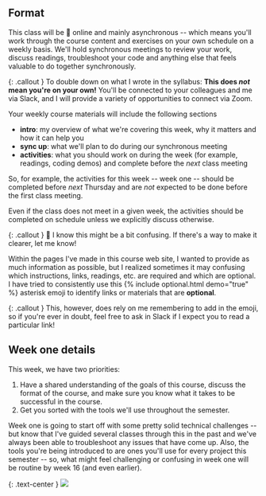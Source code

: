 ## Format
This class will be <span class="emoji">💯</span> online and mainly asynchronous -- which means you'll work through the course content and exercises on your own schedule on a weekly basis. We'll hold synchronous meetings to review your work, discuss readings, troubleshoot your code and anything else that feels valuable to do together synchronously.

{: .callout }
To double down on what I wrote in the syllabus: **This does _not_ mean you're on your own!** You'll be connected to your colleagues and me via Slack, and I will provide a variety of opportunities to connect via Zoom.

Your weekly course materials will include the following sections
- **intro**: my overview of what we're covering this week, why it matters and how it can help you
- **sync up**: what we'll plan to do during our synchronous meeting
- **activities**: what you should work on during the week (for example, readings, coding demos) and complete before the _next_ class meeting

So, for example, the activities for this week -- week one -- should be completed before _next_ Thursday and are _not_ expected to be done before the first class meeting.

Even if the class does not meet in a given week, <span class="highlighter--simple">the activities should be completed on schedule</span> unless we explicitly discuss otherwise.

{: .callout }
🤔 I know this might be a bit confusing. If there's a way to make it clearer, let me know!

Within the pages I've made in this course web site, I wanted to provide as much information as possible, but I realized sometimes it may confusing which instructions, links, readings, etc. are required and which are optional. I have tried to consistently use this {% include optional.html demo="true" %} asterisk emoji to identify links or materials that are **optional**.

{: .callout }
This, however, does rely on me remembering to add in the emoji, so if you're ever in doubt, feel free to ask in Slack if I expect you to read a particular link!

## Week one details
This week, we have two priorities:

1. Have a shared understanding of the goals of this course, discuss the format of the course, and make sure you know what it takes to be successful in the course.
2. Get you sorted with the tools we'll use throughout the semester.

Week one is going to start off with some pretty solid technical challenges -- but know that I've guided several classes through this in the past and we've always been able to troubleshoot any issues that have come up. Also, the tools you're being introduced to are ones you'll use for every project this semester -- so, what might feel challenging or confusing in week one will be routine by week 16 (and even earlier).

{: .text-center }
![](https://media.giphy.com/media/3ohs7IaSo4fordCeBi/giphy.gif)
